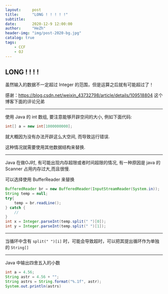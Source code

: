 ```yaml
---
layout:     post
title:      "LONG ! ! ! ! !"
subtitle:   
date:       2020-12-9 12:00:00
author:     "HeZh"
header-img: "img/post-2020-bg.jpg"
catalog: true
tags:
    - CCF
	- OJ
---
```




## LONG ! ! ! ! 

虽然输入的数据不一定超过 Integer 的范围，但是运算之后就有可能超过了！

感谢：https://blog.csdn.net/weixin_43732798/article/details/109518804 这个博客下面的评论兄弟

---

使用 Java 的 int 数组, 要注意能够开辟空间的大小, 例如下面代码:

```java
int[] a = new int[1000000000];
```

就大概因为没有办法开辟这么大空间, 而导致运行错误.

这种情况就需要使用其他数据结构来替换.

---

Java 在做OJ时, 有可能出现内存超限或者时间超限的情况, 有一种原因是 java 的 Scanner 占用内存过大,而且很慢.

可以选择使用 BufferReader 来替换

```java
BufferedReader br = new BufferedReader(InputStreamReader(System.in));
String temp = null;
try{
    temp = br.readLine();
} catch {
    //
}
int x = Integer.parseInt(temp.split(" ")[0]);
int y = Integer.parseInt(temp.split(" ")[1]);
```

---

当循环中含有 `split(" ")[i]` 时，可能会导致超时，可以把其提出循环作为单独的 `String[]`

---

Java 中输出四舍五入的小数

```java
int a = 4.56;
String astr = 4.56 + "";
String astrs = String.format("%.1f", astr);
System.out.println(astrs)
```

